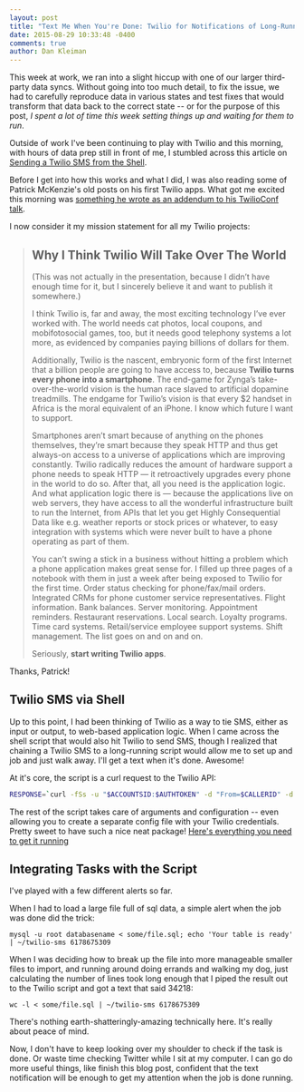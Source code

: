 ```yaml
---
layout: post
title: "Text Me When You're Done: Twilio for Notifications of Long-Running Dev Tasks"
date: 2015-08-29 10:33:48 -0400
comments: true
author: Dan Kleiman
---
```


This week at work, we ran into a slight hiccup with one of our larger third-party data syncs. Without going into too much detail, to fix the issue, we had to carefully reproduce data in various states and test fixes that would transform that data back to the correct state -- or for the purpose of this post, *I spent a lot of time this week setting things up and waiting for them to run*.

Outside of work I've been continuing to play with Twilio and this morning, with hours of data prep still in front of me, I stumbled across this article on [Sending a Twilio SMS from the Shell](https://www.twilio.com/labs/bash/sms).

<!--more-->

Before I get into how this works and what I did, I was also reading some of Patrick McKenzie's old posts on his first Twilio apps. What got me excited this morning was [something he wrote as an addendum to his TwilioConf talk](http://www.kalzumeus.com/2011/12/19/productizing-twilio-applications/).

I now consider it my mission statement for all my Twilio projects:

> ## Why I Think Twilio Will Take Over The World
>
>
>(This was not actually in the presentation, because I didn’t have enough time for it, but I sincerely believe it and want to publish it somewhere.)
>
>I think Twilio is, far and away, the most exciting technology I’ve ever worked with. The world needs cat photos, local coupons, and mobifotosocial games, too, but it needs good telephony systems a lot more, as evidenced by companies paying billions of dollars for them.
>
>Additionally, Twilio is the nascent, embryonic form of the first Internet that a billion people are going to have access to, because **Twilio turns every phone into a smartphone**.  The end-game for Zynga’s take-over-the-world vision is the human race slaved to artificial dopamine treadmills.  The endgame for Twilio’s vision is that every $2 handset in Africa is the moral equivalent of an iPhone.  I know which future I want to support.
>
>Smartphones aren’t smart because of anything on the phones themselves, they’re smart because they speak HTTP and thus get always-on access to a universe of applications which are improving constantly.  Twilio radically reduces the amount of hardware support a phone needs to speak HTTP — it retroactively upgrades every phone in the world to do so.  After that, all you need is the application logic.  And what application logic there is — because the applications live on web servers, they have access to all the wonderful infrastructure built to run the Internet, from APIs that let you get Highly Consequential Data like e.g. weather reports or stock prices or whatever, to easy integration with systems which were never built to have a phone operating as part of them.
>
>You can’t swing a stick in a business without hitting a problem which a phone application makes great sense for.  I filled up three pages of a notebook with them in just a week after being exposed to Twilio for the first time.  Order status checking for phone/fax/mail orders.  Integrated CRMs for phone customer service representatives.  Flight information.  Bank balances.  Server monitoring.  Appointment reminders. Restaurant reservations.  Local search.  Loyalty programs.  Time card systems.  Retail/service employee support systems.  Shift management.  The list goes on and on and on.
>
>Seriously, **start writing Twilio apps**.

Thanks, Patrick!

Twilio SMS via Shell
--------------------

Up to this point, I had been thinking of Twilio as a way to tie SMS, either as input or output, to web-based application logic. When I came across the shell script that would also hit Twilio to send SMS, though I realized that chaining a Twilio SMS to a long-running script would allow me to set up and job and just walk away. I'll get a text when it's done. Awesome!


At it's core, the script is a curl request to the Twilio API:

```bash
RESPONSE=`curl -fSs -u "$ACCOUNTSID:$AUTHTOKEN" -d "From=$CALLERID" -d "To=$PHONE" -d "Body=$MSG" "https://api.twilio.com/2010-04-01/Accounts/$ACCOUNTSID/SMS/Messages" 2>&1`
```

The rest of the script takes care of arguments and configuration -- even allowing you to create a separate config file with your Twilio credentials. Pretty sweet to have such a nice neat package! [Here's everything you need to get it running](https://www.twilio.com/labs/bash/sms)

Integrating Tasks with the Script
---------------------------------

I've played with a few different alerts so far.

When I had to load a large file full of sql data, a simple alert when the job was done did the trick:

```
mysql -u root databasename < some/file.sql; echo 'Your table is ready' | ~/twilio-sms 6178675309
```

When I was deciding how to break up the file into more manageable smaller files to import, and running around doing errands and walking my dog, just calculating the number of lines took long enough that I piped the result out to the Twilio script and got a text that said 34218:

```
wc -l < some/file.sql | ~/twilio-sms 6178675309
```

There's nothing earth-shatteringly-amazing technically here. It's really about peace of mind.

Now, I don't have to keep looking over my shoulder to check if the task is done. Or waste time checking Twitter while I sit at my computer. I can go do more useful things, like finish this blog post, confident that the text notification will be enough to get my attention when the job is done running.
